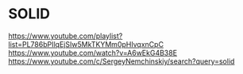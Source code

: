 # SOLID
https://www.youtube.com/playlist?list=PL786bPIlqEjSIw5MkTKYMm0pHIvqxnCpC   
https://www.youtube.com/watch?v=A6wEkG4B38E
https://www.youtube.com/c/SergeyNemchinskiy/search?query=solid
